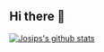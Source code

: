 ## Hi there 👋

[![Josips's github stats](https://github-readme-stats.vercel.app/api?username=Josip2504&count_private=true&show_icons=true&theme=nightowl&hide_rank=false)](https://github.com/anuraghazra/github-readme-stats)

<!--
**Josip2504/Josip2504** is a ✨ _special_ ✨ repository because its `README.md` (this file) appears on your GitHub profile.

Here are some ideas to get you started:

- 🔭 I’m currently working on ...
- 🌱 I’m currently learning ...
- 👯 I’m looking to collaborate on ...
- 🤔 I’m looking for help with ...
- 💬 Ask me about ...
- 📫 How to reach me: ...
- 😄 Pronouns: ...
- ⚡ Fun fact: ...
-->
